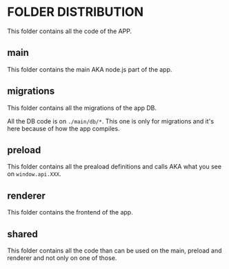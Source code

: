 # FOLDER DISTRIBUTION

This folder contains all the code of the APP.

## main

This folder contains the main AKA node.js part of the app.

## migrations

This folder contains all the migrations of the app DB.

All the DB code is on `./main/db/*`. This one is only for migrations and it's here because of how the app compiles.

## preload

This folder contains all the preaload definitions and calls AKA what you see on `window.api.XXX`.

## renderer

This folder contains the frontend of the app.

## shared

This folder contains all the code than can be used on the main, preload and renderer and not only on one of those.
